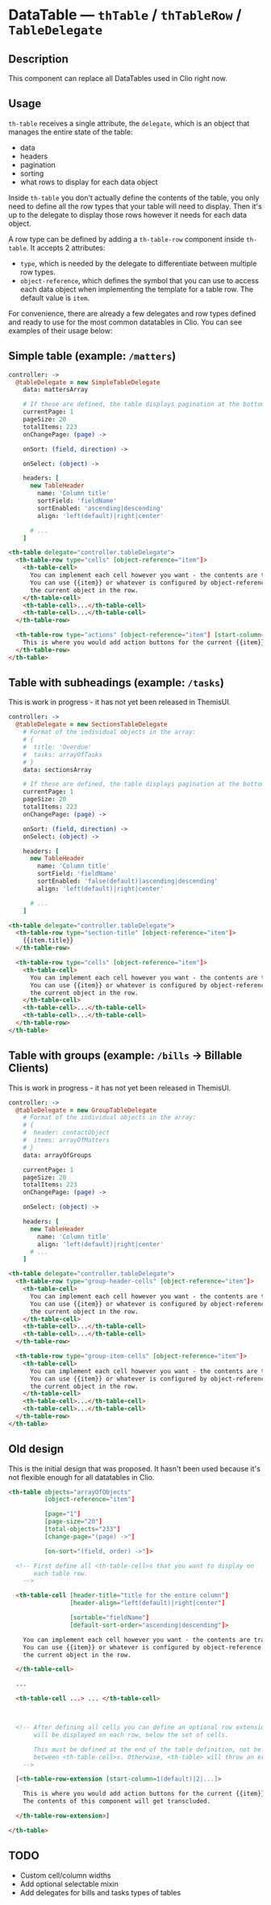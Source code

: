 # DataTable — `thTable` / `thTableRow` / `TableDelegate`

## Description

This component can replace all DataTables used in Clio right now.

## Usage

`th-table` receives a single attribute, the `delegate`, which is an object that
manages the entire state of the table:
* data
* headers
* pagination
* sorting
* what rows to display for each data object

Inside `th-table` you don't actually define the contents of the table, you only
need to define all the row types that your table will need to display. Then it's
up to the delegate to display those rows however it needs for each data object.

A row type can be defined by adding a `th-table-row` component inside
`th-table`. It accepts 2 attributes:
* `type`, which is needed by the delegate to differentiate between multiple row
  types.
* `object-reference`, which defines the symbol that you can use to access each
  data object when implementing the template for a table row. The default value
  is `item`.

For convenience, there are already a few delegates and row types defined and ready
to use for the most common datatables in Clio. You can see examples of their usage
below:

## Simple table (example: `/matters`)

```coffeescript
controller: ->
  @tableDelegate = new SimpleTableDelegate
    data: mattersArray

    # If these are defined, the table displays pagination at the bottom.
    currentPage: 1
    pageSize: 20
    totalItems: 223
    onChangePage: (page) ->

    onSort: (field, direction) ->

    onSelect: (object) ->

    headers: [
      new TableHeader
        name: 'Column title'
        sortField: 'fieldName'
        sortEnabled: 'ascending|descending'
        align: 'left(default)|right|center'

      # ...
    ]
```

```html
<th-table delegate="controller.tableDelegate">
  <th-table-row type="cells" [object-reference="item"]>
    <th-table-cell>
      You can implement each cell however you want - the contents are transcluded.
      You can use {{item}} or whatever is configured by object-reference to access
      the current object in the row.
    </th-table-cell>
    <th-table-cell>...</th-table-cell>
    <th-table-cell>...</th-table-cell>
  </th-table-row>

  <th-table-row type="actions" [object-reference="item"] [start-column="1(default)|2|..."]>
    This is where you would add action buttons for the current {{item}} in the row.
  </th-table-row>
</th-table>
```

## Table with subheadings (example: `/tasks`)

This is work in progress - it has not yet been released in ThemisUI.

```coffeescript
controller: ->
  @tableDelegate = new SectionsTableDelegate
    # Format of the individual objects in the array:
    # {
    #  title: 'Overdue'
    #  tasks: arrayOfTasks
    # }
    data: sectionsArray

    # If these are defined, the table displays pagination at the bottom.
    currentPage: 1
    pageSize: 20
    totalItems: 223
    onChangePage: (page) ->

    onSort: (field, direction) ->
    onSelect: (object) ->

    headers: [
      new TableHeader
        name: 'Column title'
        sortField: 'fieldName'
        sortEnabled: 'false(default)|ascending|descending'
        align: 'left(default)|right|center'

      # ...
    ]
```

```html
<th-table delegate="controller.tableDelegate">
  <th-table-row type="section-title" [object-reference="item"]>
    {{item.title}}
  </th-table-row>

  <th-table-row type="cells" [object-reference="item"]>
    <th-table-cell>
      You can implement each cell however you want - the contents are transcluded.
      You can use {{item}} or whatever is configured by object-reference to access
      the current object in the row.
    </th-table-cell>
    <th-table-cell>...</th-table-cell>
    <th-table-cell>...</th-table-cell>
  </th-table-row>
</th-table>
```

## Table with groups (example: `/bills` -> Billable Clients)

This is work in progress - it has not yet been released in ThemisUI.

```coffeescript
controller: ->
  @tableDelegate = new GroupTableDelegate
    # Format of the individual objects in the array:
    # {
    #  header: contactObject
    #  items: arrayOfMatters
    # }
    data: arrayOfGroups

    currentPage: 1
    pageSize: 20
    totalItems: 223
    onChangePage: (page) ->

    onSelect: (object) ->

    headers: [
      new TableHeader
        name: 'Column title'
        align: 'left(default)|right|center'
      # ...
    ]
```

```html
<th-table delegate="controller.tableDelegate">
  <th-table-row type="group-header-cells" [object-reference="item"]>
    <th-table-cell>
      You can implement each cell however you want - the contents are transcluded.
      You can use {{item}} or whatever is configured by object-reference to access
      the current object in the row.
    </th-table-cell>
    <th-table-cell>...</th-table-cell>
    <th-table-cell>...</th-table-cell>
  </th-table-row>

  <th-table-row type="group-item-cells" [object-reference="item"]>
    <th-table-cell>
      You can implement each cell however you want - the contents are transcluded.
      You can use {{item}} or whatever is configured by object-reference to access
      the current object in the row.
    </th-table-cell>
    <th-table-cell>...</th-table-cell>
    <th-table-cell>...</th-table-cell>
  </th-table-row>
</th-table>
```

## Old design

This is the initial design that was proposed. It hasn't been used because it's
not flexible enough for all datatables in Clio.

```html
<th-table objects="arrayOfObjects"
          [object-reference="item"]

          [page="1"]
          [page-size="20"]
          [total-objects="233"]
          [change-page="(page) ->"]

          [on-sort="(field, order) ->"]>

  <!-- First define all <th-table-cell>s that you want to display on
       each table row.
    -->

  <th-table-cell [header-title="title for the entire column"]
                 [header-align="left(default)|right|center"]

                 [sortable="fieldName"]
                 [default-sort-order="ascending|descending"]>

    You can implement each cell however you want - the contents are transcluded.
    You can use {{item}} or whatever is configured by object-reference to access
    the current object in the row.

  </th-table-cell>

  ...

  <th-table-cell ...> ... </th-table-cell>



  <!-- After defining all cells you can define an optional row extension. This
       will be displayed on each row, below the set of cells.

       This must be defined at the end of the table definition, not before or
       between <th-table-cell>s. Otherwise, <th-table> will throw an error.
    -->

  [<th-table-row-extension [start-column=1(default)|2|...]>

    This is where you would add action buttons for the current {{item}} in the row.
    The contents of this component will get transcluded.

  </th-table-row-extension>]

</th-table>
```

## TODO

* Custom cell/column widths
* Add optional selectable mixin
* Add delegates for bills and tasks types of tables
